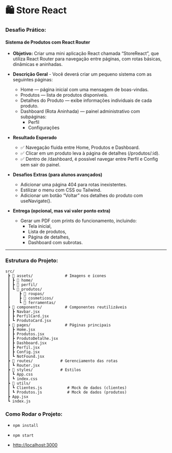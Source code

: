 # 🛍️ Store React

### Desafio Prático:

#### Sistema de Produtos com React Router

- **Objetivo:** Criar uma mini aplicação React chamada “StoreReact”, que utiliza React Router para navegação entre páginas, com rotas básicas, dinâmicas e aninhadas.

- **Descrição Geral** - Você deverá criar um pequeno sistema com as seguintes páginas:

  - Home — página inicial com uma mensagem de boas-vindas.
  - Produtos — lista de produtos disponíveis.
  - Detalhes do Produto — exibe informações individuais de cada produto.
  - Dashboard (Rota Aninhada) — painel administrativo com subpáginas:
    - Perfil
    - Configurações

- **Resultado Esperado**

  - ✅ Navegação fluida entre Home, Produtos e Dashboard.
  - ✅ Clicar em um produto leva à página de detalhes (/produtos/:id).
  - ✅ Dentro de /dashboard, é possível navegar entre Perfil e Config sem sair do painel.

- **Desafios Extras (para alunos avançados)**

  - Adicionar uma página 404 para rotas inexistentes.
  - Estilizar o menu com CSS ou Tailwind.
  - Adicionar um botão “Voltar” nos detalhes do produto com useNavigate().

- **Entrega (opcional, mas vai valer ponto extra)**
  - Gerar um PDF com prints do funcionamento, incluindo:
    - Tela inicial,
    - Lista de produtos,
    - Página de detalhes,
    - Dashboard com subrotas.

---

### Estrutura do Projeto:

```
src/
 ┣ 📁 assets/              # Imagens e ícones
 ┃ ┣ 📁 home/
 ┃ ┣ 📁 perfil/
 ┃ ┗ 📁 produtos/
 ┃    ┣ 📁 roupas/
 ┃    ┣ 📁 cosmeticos/
 ┃    ┗ 📁 ferramentas/
 ┣ 📁 components/          # Componentes reutilizáveis
 ┃ ┣ Navbar.jsx
 ┃ ┣ PerfilCard.jsx
 ┃ ┗ ProdutoCard.jsx
 ┣ 📁 pages/               # Páginas principais
 ┃ ┣ Home.jsx
 ┃ ┣ Produtos.jsx
 ┃ ┣ ProdutoDetalhe.jsx
 ┃ ┣ Dashboard.jsx
 ┃ ┣ Perfil.jsx
 ┃ ┣ Config.jsx
 ┃ ┗ NotFound.jsx
 ┣ 📁 routes/            # Gerenciamento das rotas
 ┃ ┗ Router.jsx
 ┣ 📁 styles/            # Estilos
 ┃ ┗ App.css
 ┃ ┗ index.css
 ┣ 📁 utils/
 ┃ ┗ Clientes.js           # Mock de dados (clientes)
 ┃ ┗ Produtos.js           # Mock de dados (produtos)
 ┣ App.jsx
 ┗ index.js

```

### Como Rodar o Projeto:

- `npm install`

- `npm start`

- [http://localhost:3000](http://localhost:3000)
